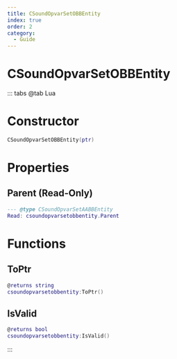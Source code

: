```yaml
---
title: CSoundOpvarSetOBBEntity
index: true
order: 2
category:
  - Guide
---
```


# CSoundOpvarSetOBBEntity

::: tabs
@tab Lua
# Constructor
```lua
CSoundOpvarSetOBBEntity(ptr)
```
# Properties
## Parent (Read-Only)
```lua
--- @type CSoundOpvarSetAABBEntity
Read: csoundopvarsetobbentity.Parent
```
# Functions
## ToPtr
```lua
@returns string
csoundopvarsetobbentity:ToPtr()
```
## IsValid
```lua
@returns bool
csoundopvarsetobbentity:IsValid()
```

:::